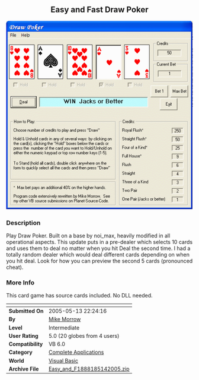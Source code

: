 ﻿<div align="center">

## Easy and Fast Draw Poker

<img src="PIC200542319288497.gif">
</div>

### Description

Play Draw Poker. Built on a base by noi_max, heavily modified in all operational aspects. This update puts in a pre-dealer which selects 10 cards and uses them to deal no matter when you hit Deal the second time. I had a totally random dealer which would deal different cards depending on when you hit deal. Look for how you can preview the second 5 cards (pronounced cheat).
 
### More Info
 
This card game has source cards included. No DLL needed.


<span>             |<span>
---                |---
**Submitted On**   |2005-05-13 22:24:16
**By**             |[Mike Morrow](https://github.com/Planet-Source-Code/PSCIndex/blob/master/ByAuthor/mike-morrow.md)
**Level**          |Intermediate
**User Rating**    |5.0 (20 globes from 4 users)
**Compatibility**  |VB 6\.0
**Category**       |[Complete Applications](https://github.com/Planet-Source-Code/PSCIndex/blob/master/ByCategory/complete-applications__1-27.md)
**World**          |[Visual Basic](https://github.com/Planet-Source-Code/PSCIndex/blob/master/ByWorld/visual-basic.md)
**Archive File**   |[Easy\_and\_F1888185142005\.zip](https://github.com/Planet-Source-Code/mike-morrow-easy-and-fast-draw-poker__1-60163/archive/master.zip)








